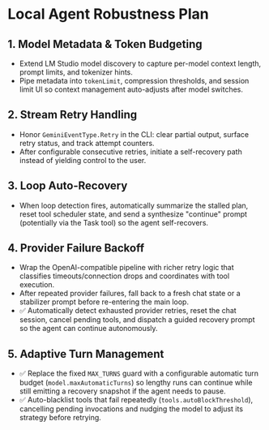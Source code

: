 # Local Agent Robustness Plan

## 1. Model Metadata & Token Budgeting
- Extend LM Studio model discovery to capture per-model context length, prompt limits, and tokenizer hints.
- Pipe metadata into `tokenLimit`, compression thresholds, and session limit UI so context management auto-adjusts after model switches.

## 2. Stream Retry Handling
- Honor `GeminiEventType.Retry` in the CLI: clear partial output, surface retry status, and track attempt counters.
- After configurable consecutive retries, initiate a self-recovery path instead of yielding control to the user.

## 3. Loop Auto-Recovery
- When loop detection fires, automatically summarize the stalled plan, reset tool scheduler state, and send a synthesize "continue" prompt (potentially via the Task tool) so the agent self-recovers.

## 4. Provider Failure Backoff
- Wrap the OpenAI-compatible pipeline with richer retry logic that classifies timeouts/connection drops and coordinates with tool execution.
- After repeated provider failures, fall back to a fresh chat state or a stabilizer prompt before re-entering the main loop.
- ✅ Automatically detect exhausted provider retries, reset the chat session, cancel pending tools, and dispatch a guided recovery prompt so the agent can continue autonomously.

## 5. Adaptive Turn Management
- ✅ Replace the fixed `MAX_TURNS` guard with a configurable automatic turn budget (`model.maxAutomaticTurns`) so lengthy runs can continue while still emitting a recovery snapshot if the agent needs to pause.
- ✅ Auto-blacklist tools that fail repeatedly (`tools.autoBlockThreshold`), cancelling pending invocations and nudging the model to adjust its strategy before retrying.
